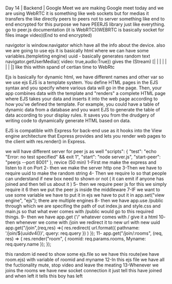 
Day 14 | Backend | Google Meet
we are making Google meet today and we are using WebRTC it is something like web sockets but for medias
it transfers the like directly peers to peers not to server something like end to end encrypted for this purpose we have 
PEERJS library just like everything. go to peer.js documentation (it is WebRTC)(WEBRTC is basically socket for files image video)(End to end encrypted)

navigotor is window.navigator which have all the info about the device.
also we are going to use ejs it is basically html where we can have some variables.(templeting engine)
uuid - basically generates random text
navigator.getUserMedia({
video: true,audio:True})
gives the (Stream) [| | | | | | | |] like this within spand of certian time to WebRtc

Ejs is basically for dynamic html, we have different names and other var so we use ejs 
EJS is a template system. You define HTML pages in the EJS syntax and you specify where various data will go in the page. Then, your app combines data with the template and "renders" a complete HTML page where EJS takes your data and inserts it into the web page according to how you've defined the template. For example, you could have a table of dynamic data from a database and you want EJS to generate the table of data according to your display rules. It saves you from the drudgery of writing code to dynamically generate HTML based on data.

EJS is compatible with Express for back-end use as it hooks into the View engine architecture that Express provides and lets you render web pages to the client with res.render() in Express.

we will have different server for peer js as well 
  "scripts": {
    "test": "echo \"Error: no test specified\" && exit 1",
    "start": "node server.js",
    "start-peer": "peerjs --port 8001"
  },
revice (50 min)
1-First me make the express and listen to it on Port
2- then we make the server http one
3-Then we have  to require uuid to make the random string 
4- Then we require Io so that people can understand if new box need to shown or not ( it can emit if anyone has joined and then tell us about it ) 
5- then we require peer js for this we simply require it
6 then we put the peer js inside the middleware
7-IF we want to use some variable we have to put it in ejs we have to put it in app.set("view engine", "ejs"); there are multiple engines
8- then we have app.use /public through which we are specifing the path of out index.js and style.css and main.js so that what ever comes with /public would go to this required things.
9- then we have app.get ('/' whatever comes with / give it a html
10- then whenever we come with /join we redirect it to new url with new uuid 
app.get("/join",(req,res) =>{
    res.redirect(
        url.format({
            pathname: '/join/${uuidv4()}',
            query: req.query
        })
    )
});
11- app.get("/join/:rooms", (req, res) => {
    res.render("room", { roomid: req.params.rooms, Myname: req.query.name });
});

this random id need to show some ejs.file so we have this route(we have room.ejs) with variable of roomid and myname
12-In this ejs file we have all the fuctionality mute, stop video and leave the meating
13-Whenever we joins the rooms we have new socket connection it just tell this have joined and when left it tells this boy has left
